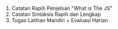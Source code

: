 1. Catatan Rapih Penjelsan "What is The JS"
2. Catatan Sintaksis Rapih dan Lengkap
3. Tugas Latihan Mandiri + Evaluasi Harian
